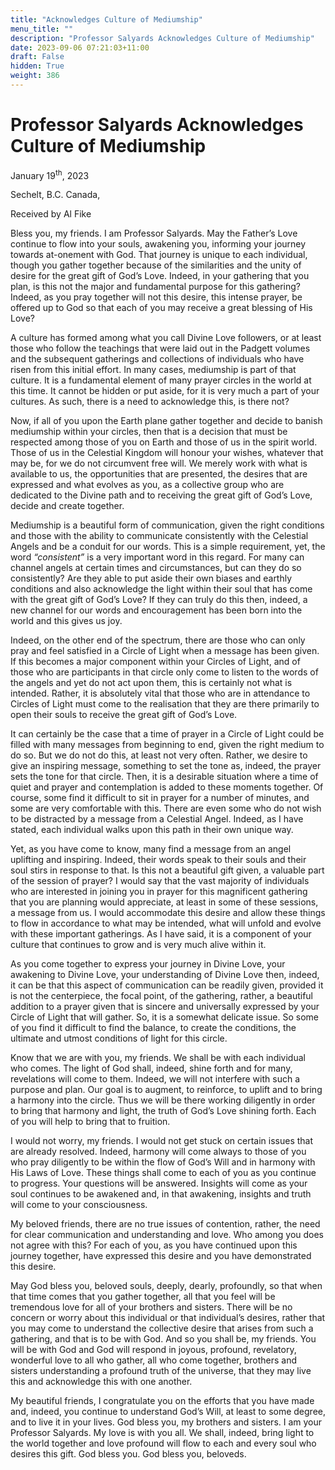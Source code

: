 ```yaml
---
title: "Acknowledges Culture of Mediumship"
menu_title: ""
description: "Professor Salyards Acknowledges Culture of Mediumship"
date: 2023-09-06 07:21:03+11:00
draft: False
hidden: True
weight: 386
---
```

# Professor Salyards Acknowledges Culture of Mediumship  

January 19<sup>th</sup>, 2023

Sechelt, B.C. Canada,

Received by Al Fike  



Bless you, my friends. I am Professor Salyards. May the Father’s Love continue to flow into your souls, awakening you, informing your journey towards at-onement with God. That journey is unique to each individual, though you gather together because of the similarities and the unity of desire for the great gift of God’s Love. Indeed, in your gathering that you plan, is this not the major and fundamental purpose for this gathering? Indeed, as you pray together will not this desire, this intense prayer, be offered up to God so that each of you may receive a great blessing of His Love?

A culture has formed among what you call Divine Love followers, or at least those who follow the teachings that were laid out in the Padgett volumes and the subsequent gatherings and collections of individuals who have risen from this initial effort. In many cases, mediumship is part of that culture. It is a fundamental element of many prayer circles in the world at this time. It cannot be hidden or put aside, for it is very much a part of your cultures. As such, there is a need to acknowledge this, is there not?

Now, if all of you upon the Earth plane gather together and decide to banish mediumship within your circles, then that is a decision that must be respected among those of you on Earth and those of us in the spirit world. Those of us in the Celestial Kingdom will honour your wishes, whatever that may be, for we do not circumvent free will. We merely work with what is available to us, the opportunities that are presented, the desires that are expressed and what evolves as you, as a collective group who are dedicated to the Divine path and to receiving the great gift of God’s Love, decide and create together. 

Mediumship is a beautiful form of communication, given the right conditions and those with the ability to communicate consistently with the Celestial Angels and be a conduit for our words. This is a simple requirement, yet, the word *“consistent”* is a very important word in this regard. For many can channel angels at certain times and circumstances, but can they do so consistently? Are they able to put aside their own biases and earthly conditions and also acknowledge the light within their soul that has come with the great gift of God’s Love? If they can truly do this then, indeed, a new channel for our words and encouragement has been born into the world and this gives us joy. 

Indeed, on the other end of the spectrum, there are those who can only pray and feel satisfied in a Circle of Light when a message has been given. If this becomes a major component within your Circles of Light, and of those who are participants in that circle only come to listen to the words of the angels and yet do not act upon them, this is certainly not what is intended. Rather, it is absolutely vital that those who are in attendance to Circles of Light must come to the realisation that they are there primarily to open their souls to receive the great gift of God’s Love. 

It can certainly be the case that a time of prayer in a Circle of Light could be filled with many messages from beginning to end, given the right medium to do so. But we do not do this, at least not very often. Rather, we desire to give an inspiring message, something to set the tone as, indeed, the prayer sets the tone for that circle. Then, it is a desirable situation where a time of quiet and prayer and contemplation is added to these moments together. Of course, some find it difficult to sit in prayer for a number of minutes, and some are very comfortable with this. There are even some who do not wish to be distracted by a message from a Celestial Angel. Indeed, as I have stated, each individual walks upon this path in their own unique way. 

Yet, as you have come to know, many find a message from an angel uplifting and inspiring. Indeed, their words speak to their souls and their soul stirs in response to that. Is this not a beautiful gift given, a valuable part of the session of prayer? I would say that the vast majority of individuals who are interested in joining you in prayer for this magnificent gathering that you are planning would appreciate, at least in some of these sessions, a message from us. I would accommodate this desire and allow these things to flow in accordance to what may be intended, what will unfold and evolve with these important gatherings. As I have said, it is a component of your culture that continues to grow and is very much alive within it. 

As you come together to express your journey in Divine Love, your awakening to Divine Love, your understanding of Divine Love then, indeed, it can be that this aspect of communication can be readily given, provided it is not the centerpiece, the focal point, of the gathering, rather, a beautiful addition to a prayer given that is sincere and universally expressed by your Circle of Light that will gather. So, it is a somewhat delicate issue. So some of you find it difficult to find the balance, to create the conditions, the ultimate and utmost conditions of light for this circle. 

Know that we are with you, my friends. We shall be with each individual who comes. The light of God shall, indeed, shine forth and for many, revelations will come to them. Indeed, we will not interfere with such a purpose and plan. Our goal is to augment, to reinforce, to uplift and to bring a harmony into the circle. Thus we will be there working diligently in order to bring that harmony and light, the truth of God’s Love shining forth. Each of you will help to bring that to fruition. 
 
I would not worry, my friends. I would not get stuck on certain issues that are already resolved. Indeed, harmony will come always to those of you who pray diligently to be within the flow of God’s Will and in harmony with His Laws of Love. These things shall come to each of you as you continue to progress. Your questions will be answered. Insights will come as your soul continues to be awakened and, in that awakening, insights and truth will come to your consciousness.  
 
My beloved friends, there are no true issues of contention, rather, the need for clear communication and understanding and love. Who among you does not agree with this? For each of you, as you have continued upon this journey together, have expressed this desire and you have demonstrated this desire. 

May God bless you, beloved souls, deeply, dearly, profoundly, so that when that time comes that you gather together, all that you feel will be tremendous love for all of your brothers and sisters. There will be no concern or worry about this individual or that individual’s desires, rather that you may come to understand the collective desire that arises from such a gathering, and that is to be with God. And so you shall be, my friends. You will be with God and God will respond in joyous, profound, revelatory, wonderful love to all who gather, all who come together, brothers and sisters understanding a profound truth of the universe, that they may live this and acknowledge this with one another.

My beautiful friends, I congratulate you on the efforts that you have made and, indeed, you continue to understand God’s Will, at least to some degree, and to live it in your lives. God bless you, my brothers and sisters. I am your Professor Salyards. My love is with you all. We shall, indeed, bring light to the world together and love profound will flow to each and every soul who desires this gift. God bless you. God bless you, beloveds. 